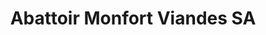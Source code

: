 ---
title: "Abattoir Monfort Viandes SA"
url: /le-faouet/abattoir-monfort-viandes-sa/
shop: Metzgerei
---